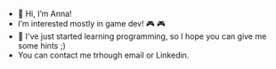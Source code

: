 - 👋 Hi, I’m Anna!
- I’m interested mostly in game dev! 🎮 🎮
- 🌱 I've just started learning programming, so I hope you can give me some hints ;)
- You can contact me trhough email or Linkedin.
